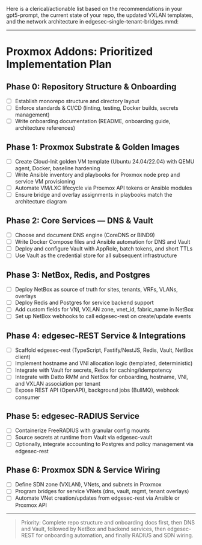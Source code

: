 Here is a clerical/actionable list based on the recommendations in your gpt5-prompt, the current state of your repo, the updated VXLAN templates, and the network architecture in edgesec-single-tenant-bridges.mmd:

---

# Proxmox Addons: Prioritized Implementation Plan

## Phase 0: Repository Structure & Onboarding
- [ ] Establish monorepo structure and directory layout
- [ ] Enforce standards & CI/CD (linting, testing, Docker builds, secrets management)
- [ ] Write onboarding documentation (README, onboarding guide, architecture references)

## Phase 1: Proxmox Substrate & Golden Images
- [ ] Create Cloud-Init golden VM template (Ubuntu 24.04/22.04) with QEMU agent, Docker, baseline hardening
- [ ] Write Ansible inventory and playbooks for Proxmox node prep and service VM provisioning
- [ ] Automate VM/LXC lifecycle via Proxmox API tokens or Ansible modules
- [ ] Ensure bridge and overlay assignments in playbooks match the architecture diagram

## Phase 2: Core Services — DNS & Vault
- [ ] Choose and document DNS engine (CoreDNS or BIND9)
- [ ] Write Docker Compose files and Ansible automation for DNS and Vault
- [ ] Deploy and configure Vault with AppRole, batch tokens, and short TTLs
- [ ] Use Vault as the credential store for all subsequent infrastructure

## Phase 3: NetBox, Redis, and Postgres
- [ ] Deploy NetBox as source of truth for sites, tenants, VRFs, VLANs, overlays
- [ ] Deploy Redis and Postgres for service backend support
- [ ] Add custom fields for VNI, VXLAN zone, vnet_id, fabric_name in NetBox
- [ ] Set up NetBox webhooks to call edgesec-rest on create/update events

## Phase 4: edgesec-REST Service & Integrations
- [ ] Scaffold edgesec-rest (TypeScript, Fastify/NestJS, Redis, Vault, NetBox client)
- [ ] Implement hostname and VNI allocation logic (templated, deterministic)
- [ ] Integrate with Vault for secrets, Redis for caching/idempotency
- [ ] Integrate with Datto RMM and NetBox for onboarding, hostname, VNI, and VXLAN association per tenant
- [ ] Expose REST API (OpenAPI), background jobs (BullMQ), webhook consumer

## Phase 5: edgesec-RADIUS Service
- [ ] Containerize FreeRADIUS with granular config mounts
- [ ] Source secrets at runtime from Vault via edgesec-vault
- [ ] Optionally, integrate accounting to Postgres and policy management via edgesec-rest

## Phase 6: Proxmox SDN & Service Wiring
- [ ] Define SDN zone (VXLAN), VNets, and subnets in Proxmox
- [ ] Program bridges for service VNets (dns, vault, mgmt, tenant overlays)
- [ ] Automate VNet creation/updates from edgesec-rest via Ansible or Proxmox API

---

> Priority: Complete repo structure and onboarding docs first, then DNS and Vault, followed by NetBox and backend services, then edgesec-REST for onboarding automation, and finally RADIUS and SDN wiring.